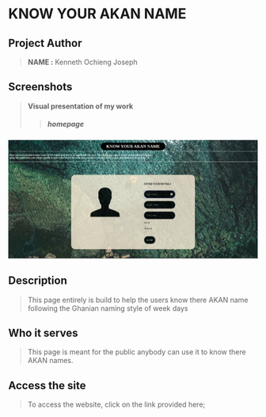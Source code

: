 
 # KNOW YOUR AKAN NAME


## Project Author
> **NAME :** Kenneth Ochieng Joseph

## Screenshots
> **Visual presentation of my work**
 >>##### homepage
![this shows the users page](akan.png)


 ## Description
>This page entirely is build to help  the users know there AKAN name following the Ghanian naming style of week days

## Who it serves
>This page is meant for the public anybody can use it to know there AKAN names.

## Access the site
> To access the website, click on the link provided here;
>